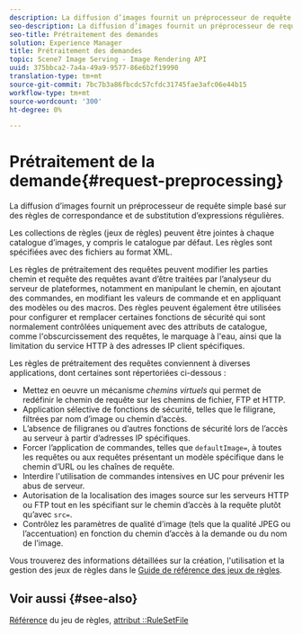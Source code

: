 ```yaml
---
description: La diffusion d’images fournit un préprocesseur de requête simple basé sur des règles de correspondance et de substitution d’expressions régulières.
seo-description: La diffusion d’images fournit un préprocesseur de requête simple basé sur des règles de correspondance et de substitution d’expressions régulières.
seo-title: Prétraitement des demandes
solution: Experience Manager
title: Prétraitement des demandes
topic: Scene7 Image Serving - Image Rendering API
uuid: 375bbca2-7a4a-49a9-9577-86e6b2f19990
translation-type: tm+mt
source-git-commit: 7bc7b3a86fbcdc57cfdc31745fae3afc06e44b15
workflow-type: tm+mt
source-wordcount: '300'
ht-degree: 0%

---
```



# Prétraitement de la demande{#request-preprocessing}

La diffusion d’images fournit un préprocesseur de requête simple basé sur des règles de correspondance et de substitution d’expressions régulières.

Les collections de règles (jeux de règles) peuvent être jointes à chaque catalogue d’images, y compris le catalogue par défaut. Les règles sont spécifiées avec des fichiers au format XML.

Les règles de prétraitement des requêtes peuvent modifier les parties chemin et requête des requêtes avant d’être traitées par l’analyseur du serveur de plateformes, notamment en manipulant le chemin, en ajoutant des commandes, en modifiant les valeurs de commande et en appliquant des modèles ou des macros. Des règles peuvent également être utilisées pour configurer et remplacer certaines fonctions de sécurité qui sont normalement contrôlées uniquement avec des attributs de catalogue, comme l&#39;obscurcissement des requêtes, le marquage à l&#39;eau, ainsi que la limitation du service HTTP à des adresses IP client spécifiques.

Les règles de prétraitement des requêtes conviennent à diverses applications, dont certaines sont répertoriées ci-dessous :

* Mettez en oeuvre un mécanisme *chemins virtuels* qui permet de redéfinir le chemin de requête sur les chemins de fichier, FTP et HTTP.
* Application sélective de fonctions de sécurité, telles que le filigrane, filtrées par nom d’image ou chemin d’accès.
* L’absence de filigranes ou d’autres fonctions de sécurité lors de l’accès au serveur à partir d’adresses IP spécifiques.
* Forcer l’application de commandes, telles que `defaultImage=`, à toutes les requêtes ou aux requêtes présentant un modèle spécifique dans le chemin d’URL ou les chaînes de requête.
* Interdire l&#39;utilisation de commandes intensives en UC pour prévenir les abus de serveur.
* Autorisation de la localisation des images source sur les serveurs HTTP ou FTP tout en les spécifiant sur le chemin d’accès à la requête plutôt qu’avec `src=`.
* Contrôlez les paramètres de qualité d’image (tels que la qualité JPEG ou l’accentuation) en fonction du chemin d’accès à la demande ou du nom de l’image.

Vous trouverez des informations détaillées sur la création, l&#39;utilisation et la gestion des jeux de règles dans le [Guide de référence des jeux de règles](../../../../../is-api/image-catalog/image-serving-api-ref/c-image-catalog-reference/c-rule-set-reference/c-rule-set-reference.md#concept-3e5058cf3507470b82cac638df23ea8e).

## Voir aussi {#see-also}

[Référence](../../../../../is-api/image-catalog/image-serving-api-ref/c-image-catalog-reference/c-rule-set-reference/c-rule-set-reference.md#concept-3e5058cf3507470b82cac638df23ea8e) du jeu de règles,  [attribut ::RuleSetFile](../../../../../is-api/image-catalog/image-serving-api-ref/c-image-catalog-reference/c-overview/c-file-formats/r-rule-set-files.md#reference-3e54cb5f4d74411a84889fed056ac093)
